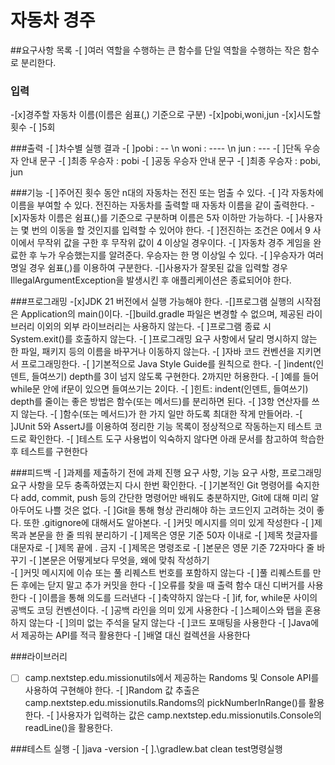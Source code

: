 # 자동차 경주 

##요구사항 목록
-[ ]여러 역할을 수행하는 큰 함수를 단일 역할을 수행하는 작은 함수로 분리한다.

### 입력 
-[x]경주할 자동차 이름(이름은 쉼표(,) 기준으로 구분)
    -[x]pobi,woni,jun
-[x]시도할 횟수
    -[ ]5회

###출력
-[ ]차수별 실행 결과
    -[ ]pobi : -- \n woni : ---- \n jun : ---
-[ ]단독 우승자 안내 문구
    -[ ]최종 우승자 : pobi
-[ ]공동 우승자 안내 문구
    -[ ]최종 우승자 : pobi, jun

###기능
-[ ]주어진 횟수 동안 n대의 자동차는 전진 또는 멈출 수 있다.
-[ ]각 자동차에 이름을 부여할 수 있다. 전진하는 자동차를 출력할 때 자동차 이름을 같이 출력한다.
-[x]자동차 이름은 쉼표(,)를 기준으로 구분하며 이름은 5자 이하만 가능하다.
-[ ]사용자는 몇 번의 이동을 할 것인지를 입력할 수 있어야 한다.
-[ ]전진하는 조건은 0에서 9 사이에서 무작위 값을 구한 후 무작위 값이 4 이상일 경우이다.
-[ ]자동차 경주 게임을 완료한 후 누가 우승했는지를 알려준다. 우승자는 한 명 이상일 수 있다.
-[ ]우승자가 여러 명일 경우 쉼표(,)를 이용하여 구분한다.
-[]사용자가 잘못된 값을 입력할 경우 IllegalArgumentException을 발생시킨 후 애플리케이션은 종료되어야 한다.

###프로그래밍
-[x]JDK 21 버전에서 실행 가능해야 한다.
-[]프로그램 실행의 시작점은 Application의 main()이다.
-[]build.gradle 파일은 변경할 수 없으며, 제공된 라이브러리 이외의 외부 라이브러리는 사용하지 않는다.
-[ ]프로그램 종료 시 System.exit()를 호출하지 않는다.
-[ ]프로그래밍 요구 사항에서 달리 명시하지 않는 한 파일, 패키지 등의 이름을 바꾸거나 이동하지 않는다.
-[ ]자바 코드 컨벤션을 지키면서 프로그래밍한다.
-[ ]기본적으로 Java Style Guide를 원칙으로 한다.
-[ ]indent(인덴트, 들여쓰기) depth를 3이 넘지 않도록 구현한다. 2까지만 허용한다.
      -[ ]예를 들어 while문 안에 if문이 있으면 들여쓰기는 2이다.
      -[ ]힌트: indent(인덴트, 들여쓰기) depth를 줄이는 좋은 방법은 함수(또는 메서드)를 분리하면 된다.
-[ ]3항 연산자를 쓰지 않는다.
-[ ]함수(또는 메서드)가 한 가지 일만 하도록 최대한 작게 만들어라.
-[ ]JUnit 5와 AssertJ를 이용하여 정리한 기능 목록이 정상적으로 작동하는지 테스트 코드로 확인한다.
-[ ]테스트 도구 사용법이 익숙하지 않다면 아래 문서를 참고하여 학습한 후 테스트를 구현한다

###피드백
-[ ]과제를 제출하기 전에 과제 진행 요구 사항, 기능 요구 사항, 프로그래밍 요구 사항을 모두 충족하였는지 다시 한번 확인한다.
-[ ]기본적인 Git 명령어를 숙지한다 add, commit, push 등의 간단한 명령어만 배워도 충분하지만, Git에 대해 미리 알아두어도 나쁠 것은 없다.
-[ ]Git을 통해 형상 관리해야 하는 코드인지 고려하는 것이 좋다. 또한 .gitignore에 대해서도 알아본다.
-[ ]커밋 메시지를 의미 있게 작성한다 
    -[ ]제목과 본문을 한 줄 띄워 분리하기
    -[ ]제목은 영문 기준 50자 이내로
    -[ ]제목 첫글자를 대문자로
    -[ ]제목 끝에 . 금지
    -[ ]제목은 명령조로
    -[ ]본문은 영문 기준 72자마다 줄 바꾸기
    -[ ]본문은 어떻게보다 무엇을, 왜에 맞춰 작성하기  
-[ ]커밋 메시지에 이슈 또는 풀 리퀘스트 번호를 포함하지 않는다
-[ ]풀 리퀘스트를 만든 후에는 닫지 말고 추가 커밋을 한다
-[ ]오류를 찾을 때 출력 함수 대신 디버거를 사용한다
-[ ]이름을 통해 의도를 드러낸다
-[ ]축약하지 않는다
-[ ]if, for, while문 사이의 공백도 코딩 컨벤션이다.
    -[ ]공백 라인을 의미 있게 사용한다
-[ ]스페이스와 탭을 혼용하지 않는다
-[ ]의미 없는 주석을 달지 않는다
-[ ]코드 포매팅을 사용한다
-[ ]Java에서 제공하는 API를 적극 활용한다
-[ ]배열 대신 컬렉션을 사용한다

###라이브러리
-[ ] camp.nextstep.edu.missionutils에서 제공하는 Randoms 및 Console API를 사용하여 구현해야 한다.
    -[ ]Random 값 추출은 camp.nextstep.edu.missionutils.Randoms의 pickNumberInRange()를 활용한다.
    -[ ]사용자가 입력하는 값은 camp.nextstep.edu.missionutils.Console의 readLine()을 활용한다.
 
###테스트 실행
-[ ]java -version
-[ ].\gradlew.bat clean test명령실행

